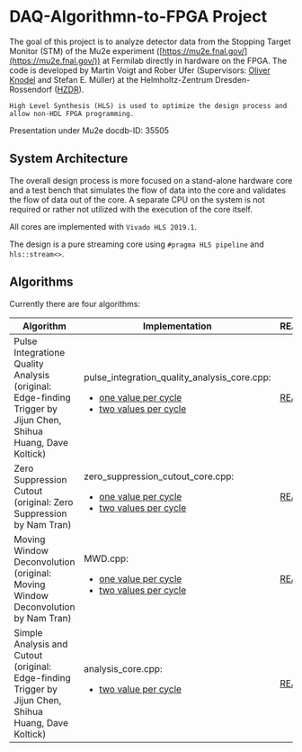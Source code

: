 # DAQ-Algorithmn-to-FPGA Project

The goal of this project is to analyze detector data from the Stopping Target Monitor (STM) of the Mu2e experiment ([https://mu2e.fnal.gov/](https://mu2e.fnal.gov/)) at Fermilab directly in hardware on the FPGA. The code is developed by Martin Voigt and Rober Ufer (Supervisors: [Oliver Knodel](mailto:o.knodel@hzdr.de) and Stefan E. Müller) at the Helmholtz-Zentrum Dresden-Rossendorf ([HZDR](https://www.hzdr.de)).

    High Level Synthesis (HLS) is used to optimize the design process and allow non-HDL FPGA programming.

Presentation under Mu2e docdb-ID: 35505

## System Architecture
The overall design process is more focused on a stand-alone hardware core and
a test bench that simulates the flow of data into the core and validates the flow of data out of the
core. A separate CPU on the system is not required or rather not utilized with
the execution of the core itself.

All cores are implemented with `Vivado HLS 2019.1`.

The design is a pure streaming core using `#pragma HLS pipeline` and `hls::stream<>`.

## Algorithms
Currently there are four algorithms:

Algorithm | Implementation | README
---|---|---
Pulse Integratione Quality Analysis <br> (original: Edge-finding Trigger by Jijun Chen, Shihua Huang, Dave Koltick) |  pulse_integration_quality_analysis_core.cpp: <ul><li> [one value per cycle](pulse_integration_quality_analysis/one_value_per_cycle/pulse_integration_quality_analysis_core.cpp) </li><li> [two values per cycle](pulse_integration_quality_analysis/two_values_per_cycle/pulse_integration_quality_analysis_core.cpp) </li></ul> | [README](pulse_integration_quality_analysis/README.md)
Zero Suppression Cutout <br> (original: Zero Suppression by Nam Tran) | zero_suppression_cutout_core.cpp: <ul><li> [one value per cycle](zero_suppression_cutout/one_value_per_cycle/zero_suppression_cutout_core.cpp) </li><li> [two values per cycle](zero_suppression_cutout/two_values_per_cycle/zero_suppression_cutout_core.cpp) </li></ul> | [README](zero_suppression_cutout/README.md)
Moving Window Deconvolution <br> (original: Moving Window Deconvolution by Nam Tran) | MWD.cpp: <ul><li> [one value per cycle](experimental_cores/MWD_one_value_per_cycle/MWD.cpp) </li><li> [two values per cycle](experimental_cores/MWD_two_values_per_cycle/MWD.cpp) </li></ul> | [README](experimental_cores/README.md)
Simple Analysis and Cutout <br> (original: Edge-finding Trigger by Jijun Chen, Shihua Huang, Dave Koltick) | analysis_core.cpp: <ul><li> [two value per cycle](experimental_cores/simple_analysis_and_cutout_core/analysis_core.cpp) </li></ul> | [README](experimental_cores/README.md)
